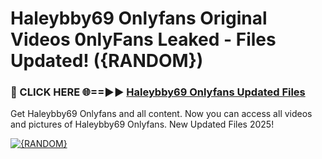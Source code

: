# Haleybby69 Onlyfans Original Videos 0nlyFans Leaked - Files Updated! ({RANDOM})

<h3>🔴 CLICK HERE 🌐==►► <a href="https://betterlinks.top/A2PfLJ" rel="nofollow">Haleybby69 Onlyfans Updated Files</a></h3>

Get Haleybby69 Onlyfans and all content. Now you can access all videos and pictures of Haleybby69 Onlyfans. New Updated Files 2025!

[![{RANDOM}](https://i.imgur.com/ppqm5kG.gif)](https://betterlinks.top/A2PfLJ)